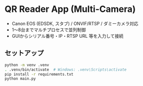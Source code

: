 # QR Reader App (Multi-Camera)

- Canon EOS (EDSDK, スタブ) / ONVIF/RTSP / ダミーカメラ対応
- 1〜8台までマルチプロセスで並列制御
- GUIからシリアル番号・IP・RTSP URL 等を入力して接続

## セットアップ
```bash
python -m venv .venv
. .venv/bin/activate  # Windows: .venv\Scripts\activate
pip install -r requirements.txt
python main.py

